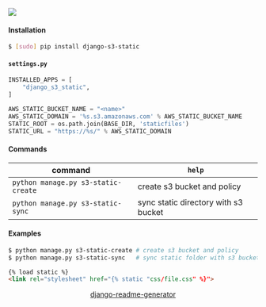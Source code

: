 <!--
https://pypi.org/project/readme-generator/
https://pypi.org/project/python-readme-generator/
https://pypi.org/project/django-readme-generator/
-->

[![](https://img.shields.io/pypi/pyversions/django-s3-static.svg?longCache=True)](https://pypi.org/project/django-s3-static/)

#### Installation
```bash
$ [sudo] pip install django-s3-static
```

#### `settings.py`
```python
INSTALLED_APPS = [
    "django_s3_static",
]

AWS_STATIC_BUCKET_NAME = "<name>"
AWS_STATIC_DOMAIN = '%s.s3.amazonaws.com' % AWS_STATIC_BUCKET_NAME
STATIC_ROOT = os.path.join(BASE_DIR, 'staticfiles')
STATIC_URL = "https://%s/" % AWS_STATIC_DOMAIN
```

#### Commands
command|`help`
-|-
`python manage.py s3-static-create` |create s3 bucket and policy
`python manage.py s3-static-sync` |sync static directory with s3 bucket

#### Examples
```bash
$ python manage.py s3-static-create # create s3 bucket and policy
$ python manage.py s3-static-sync   # sync static folder with s3 bucket
```

```html
{% load static %}
<link rel="stylesheet" href="{% static "css/file.css" %}">
```

<p align="center">
    <a href="https://pypi.org/project/django-readme-generator/">django-readme-generator</a>
</p>
